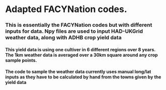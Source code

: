 
# Adapted FACYNation codes.

### This is essentially the FACYNation codes but with different inputs for data. Npy files are used to input HAD-UKGrid weather data, along with ADHB crop yield data

#### This yield data is using one cultiver in 6 different regions over 8 years. The 1km weather data is averaged over a 30km square around any crop sample points. 

#### The code to sample the weather data currently uses manual long/lat inputs as they have to be calculated by hand from the towns given by the yield data
